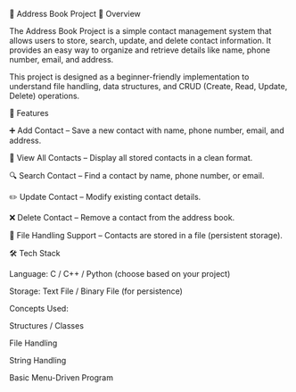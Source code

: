📖 Address Book Project
📌 Overview

The Address Book Project is a simple contact management system that allows users to store, search, update, and delete contact information. It provides an easy way to organize and retrieve details like name, phone number, email, and address.

This project is designed as a beginner-friendly implementation to understand file handling, data structures, and CRUD (Create, Read, Update, Delete) operations.

🚀 Features

➕ Add Contact – Save a new contact with name, phone number, email, and address.

📜 View All Contacts – Display all stored contacts in a clean format.

🔍 Search Contact – Find a contact by name, phone number, or email.

✏️ Update Contact – Modify existing contact details.

❌ Delete Contact – Remove a contact from the address book.

💾 File Handling Support – Contacts are stored in a file (persistent storage).

🛠️ Tech Stack

Language: C / C++ / Python (choose based on your project)

Storage: Text File / Binary File (for persistence)

Concepts Used:

Structures / Classes

File Handling

String Handling

Basic Menu-Driven Program